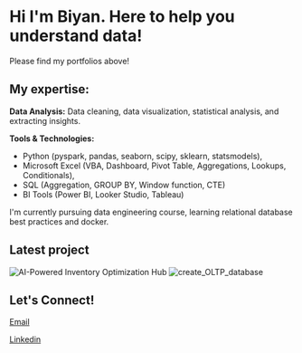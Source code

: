 # Hi I'm Biyan. Here to help you understand data!
Please find my portfolios above!

## My expertise:
**Data Analysis:** 
Data cleaning, data visualization, statistical analysis, and extracting insights.

**Tools & Technologies:**
- Python (pyspark, pandas, seaborn, scipy, sklearn, statsmodels),
- Microsoft Excel (VBA, Dashboard, Pivot Table, Aggregations, Lookups, Conditionals),
- SQL (Aggregation, GROUP BY, Window function, CTE)
- BI Tools (Power BI, Looker Studio, Tableau)

I'm currently pursuing data engineering course, learning relational database best practices and docker.

## Latest project
![AI-Powered Inventory Optimization Hub](https://github.com/Group4IYKRA/ai-dashboard-app)
![create_OLTP_database](./project/DataEngineer/used_car_ecommerce_database)

## Let's Connect!
[Email](mailto:biyan.bahtiar@gmail.com)

[Linkedin](https://www.linkedin.com/in/biyan-bahtiar-ramadhan/)



